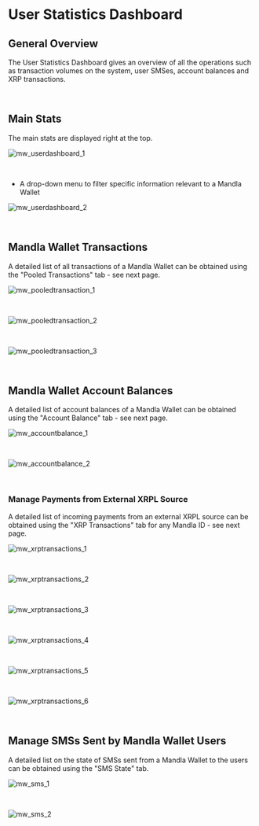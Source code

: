 # User Statistics Dashboard

## General Overview

The User Statistics Dashboard gives an overview of all the operations such as transaction volumes on the system, user SMSes, account balances and XRP transactions.

  <br/>

## Main Stats

The main stats are displayed right at the top.

![mw_userdashboard_1](/images_admin/mw_userdashboard_1.jpg)

<br/>

* A drop-down menu to filter specific information relevant to a Mandla Wallet


![mw_userdashboard_2](/images_admin/mw_userdashboard_2.jpg)

<br/>


## Mandla Wallet Transactions

A detailed list of all transactions of a Mandla Wallet can be obtained using the "Pooled Transactions" tab - see next page.

![mw_pooledtransaction_1](/images_admin/mw_pooledtransactions_1.jpg)

<br/>

![mw_pooledtransaction_2](/images_admin/mw_pooledtransactions_2.jpg)

<br/>

![mw_pooledtransaction_3](/images_admin/mw_pooledtransactions_3.jpg)

<br/>


## Mandla Wallet Account Balances

A detailed list of account balances of a Mandla Wallet can be obtained using the "Account Balance" tab - see next page.


![mw_accountbalance_1](/images_admin/mw_accountbalance_1.jpg)

<br/>

![mw_accountbalance_2](/images_admin/mw_accountbalance_2.jpg)

<br/>


### Manage Payments from External XRPL Source

A detailed list of incoming payments from an external XRPL source can be obtained using the "XRP Transactions" tab for any Mandla ID - see next page.


![mw_xrptransactions_1](/images_admin/mw_xrptransactions_1.jpg)

<br/>

![mw_xrptransactions_2](/images_admin/mw_xrptransactions_2.jpg)

<br/>

![mw_xrptransactions_3](/images_admin/mw_xrptransactions_3.jpg)

<br/>

![mw_xrptransactions_4](/images_admin/mw_xrptransactions_4.jpg)

<br/>

![mw_xrptransactions_5](/images_admin/mw_xrptransactions_5.jpg)

<br/>

![mw_xrptransactions_6](/images_admin/mw_xrptransactions_6.jpg)

<br/>


## Manage SMSs Sent by Mandla Wallet Users

A detailed list on the state of SMSs sent from a Mandla Wallet to the users can be obtained using the "SMS State" tab.


![mw_sms_1](/images_admin/mw_sms_1.jpg)

<br/>

![mw_sms_2](/images_admin/mw_sms_2.jpg)

